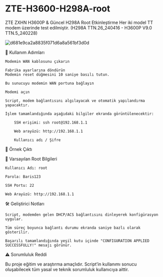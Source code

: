 # ZTE-H3600-H298A-root
ZTE ZXHN H3600P &amp; Güncel H298A Root Etkinleştirme
Her iki model TT modem üzerinde test edilmiştir. 
(H298A TTN.26_240416 - H3600P V9.0 TTN.5_240228)

![d681e9ca2a8835f071d6a8a561bf3d0d](https://github.com/user-attachments/assets/dd5cdfba-7672-41cd-99bc-c62ad6b4e22a)


🚀 Kullanım Adımları

    Modemin WAN kablosunu çıkarın

    Fabrika ayarlarına döndürün
    Modemin reset düğmesini 10 saniye basılı tutun.

    Bu sunucuyu modemin WAN portuna bağlayın

    Modemi açın

    Script, modem bağlantısını algılayacak ve otomatik yapılandırma yapacaktır.

    İşlem tamamlandığında aşağıdaki bilgiler ekranda görüntülenecektir:

        SSH erişimi: ssh root@192.168.1.1

        Web arayüzü: http://192.168.1.1

        Kullanıcı adı / Şifre

📸 Örnek Çıktı

🔑 Varsayılan Root Bilgileri

    Kullanıcı Adı: root

    Parola: Baris123

    SSH Portu: 22

    Web Arayüzü: http://192.168.1.1

🛠 Geliştirici Notları

    Script, modemden gelen DHCP/ACS bağlantısını dinleyerek konfigürasyon uygular.

    Tüm süreç boyunca bağlantı durumu ekranda saniye bazlı olarak gösterilir.

    Başarılı tamamlandığında yeşil kutu içinde "CONFIGURATION APPLIED SUCCESSFULLY!" mesajı görünür.

⚠️ Sorumluluk Reddi

Bu proje eğitim ve araştırma amaçlıdır.
Script’in kullanımı sonucu oluşabilecek tüm yasal ve teknik sorumluluk kullanıcıya aittir.
